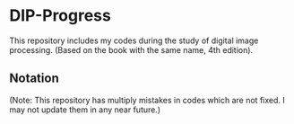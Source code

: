 # DIP-Progress

This repository includes my codes during the study of digital image processing. (Based on the book with the same name, 4th edition).

## Notation

(Note: This repository has multiply mistakes in codes which are not fixed. I may not update them in any near future.) 
